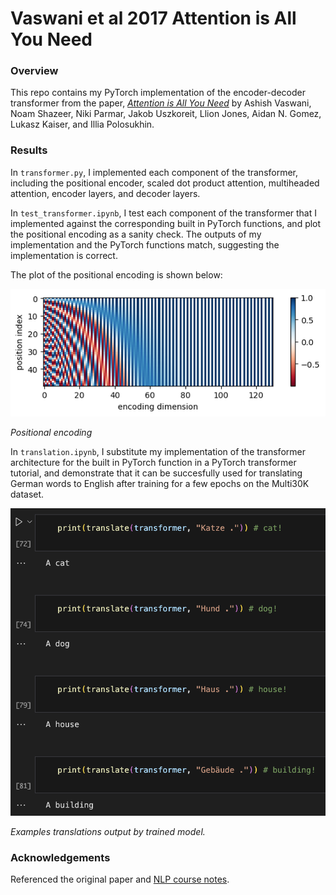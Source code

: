 # Vaswani et al 2017 Attention is All You Need

### Overview
This repo contains my PyTorch implementation of the encoder-decoder transformer from the paper, [*Attention is All You Need*](https://www.nature.com/articles/381607a0) by Ashish Vaswani, Noam Shazeer, Niki Parmar, Jakob Uszkoreit, Llion Jones, Aidan N. Gomez, Lukasz Kaiser, and Illia Polosukhin. 

### Results
In `transformer.py`, I implemented each component of the transformer, including the positional encoder, scaled dot product attention, multiheaded attention, encoder layers, and decoder layers. 

In `test_transformer.ipynb`, I test each component of the transformer that I implemented against the corresponding built in PyTorch functions, and plot the positional encoding as a sanity check. The outputs of my implementation and the PyTorch functions match, suggesting the implementation is correct. 

The plot of the positional encoding is shown below: 

![Positional encoding](./pos_encoding.png)

*Positional encoding*

In `translation.ipynb`, I substitute my implementation of the transformer architecture for the built in PyTorch function in a PyTorch transformer tutorial, and demonstrate that it can be succesfully used for translating German words to English after training for a few epochs on the Multi30K dataset.

![Sentence translations](./example_translations.png)

*Examples translations output by trained model.*

### Acknowledgements
Referenced the original paper and [NLP course notes](https://web.stanford.edu/class/cs224n/readings/cs224n-self-attention-transformers-2023_draft.pdf). 

